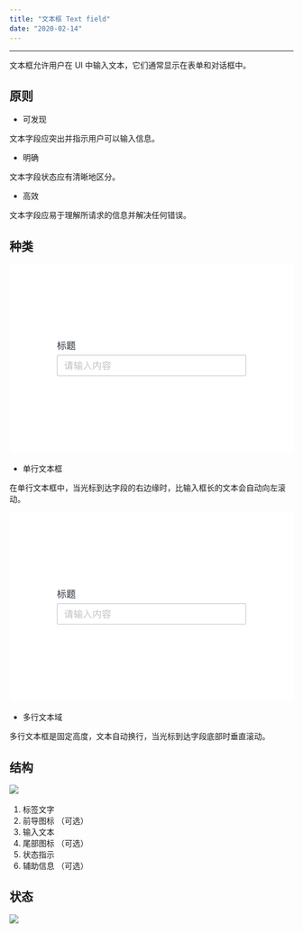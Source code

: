 ```yaml
---
title: "文本框 Text field"
date: "2020-02-14"
---
```


---

文本框允许用户在 UI 中输入文本，它们通常显示在表单和对话框中。

## 原则

- 可发现

文本字段应突出并指示用户可以输入信息。

- 明确

文本字段状态应有清晰地区分。

- 高效

文本字段应易于理解所请求的信息并解决任何错误。

## 种类

![text-field-1](./text-field-1.jpg)

- 单行文本框

在单行文本框中，当光标到达字段的右边缘时，比输入框长的文本会自动向左滚动。

![text-field-2](text-field-1.jpg)

- 多行文本域

多行文本框是固定高度，文本自动换行，当光标到达字段底部时垂直滚动。

## 结构

![](Text%20field%20%E6%96%87%E6%9C%AC%E6%A1%86/text-field-3.jpg)

1. 标签文字
2. 前导图标 （可选）
3. 输入文本
4. 尾部图标 （可选）
5. 状态指示
6. 辅助信息 （可选）

## 状态

![](Text%20field%20%E6%96%87%E6%9C%AC%E6%A1%86/text-field-4.jpg)
